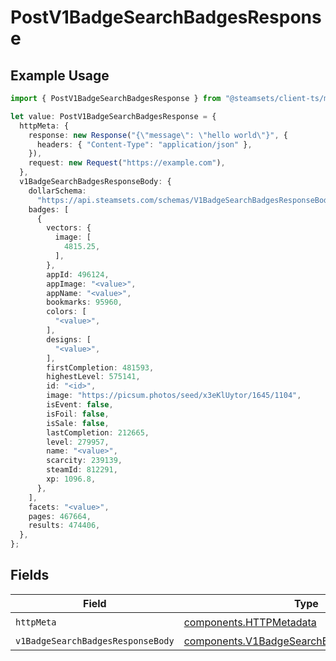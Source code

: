 # PostV1BadgeSearchBadgesResponse

## Example Usage

```typescript
import { PostV1BadgeSearchBadgesResponse } from "@steamsets/client-ts/models/operations";

let value: PostV1BadgeSearchBadgesResponse = {
  httpMeta: {
    response: new Response("{\"message\": \"hello world\"}", {
      headers: { "Content-Type": "application/json" },
    }),
    request: new Request("https://example.com"),
  },
  v1BadgeSearchBadgesResponseBody: {
    dollarSchema:
      "https://api.steamsets.com/schemas/V1BadgeSearchBadgesResponseBody.json",
    badges: [
      {
        vectors: {
          image: [
            4815.25,
          ],
        },
        appId: 496124,
        appImage: "<value>",
        appName: "<value>",
        bookmarks: 95960,
        colors: [
          "<value>",
        ],
        designs: [
          "<value>",
        ],
        firstCompletion: 481593,
        highestLevel: 575141,
        id: "<id>",
        image: "https://picsum.photos/seed/x3eKlUytor/1645/1104",
        isEvent: false,
        isFoil: false,
        isSale: false,
        lastCompletion: 212665,
        level: 279957,
        name: "<value>",
        scarcity: 239139,
        steamId: 812291,
        xp: 1096.8,
      },
    ],
    facets: "<value>",
    pages: 467664,
    results: 474406,
  },
};
```

## Fields

| Field                                                                                                    | Type                                                                                                     | Required                                                                                                 | Description                                                                                              |
| -------------------------------------------------------------------------------------------------------- | -------------------------------------------------------------------------------------------------------- | -------------------------------------------------------------------------------------------------------- | -------------------------------------------------------------------------------------------------------- |
| `httpMeta`                                                                                               | [components.HTTPMetadata](../../models/components/httpmetadata.md)                                       | :heavy_check_mark:                                                                                       | N/A                                                                                                      |
| `v1BadgeSearchBadgesResponseBody`                                                                        | [components.V1BadgeSearchBadgesResponseBody](../../models/components/v1badgesearchbadgesresponsebody.md) | :heavy_minus_sign:                                                                                       | OK                                                                                                       |